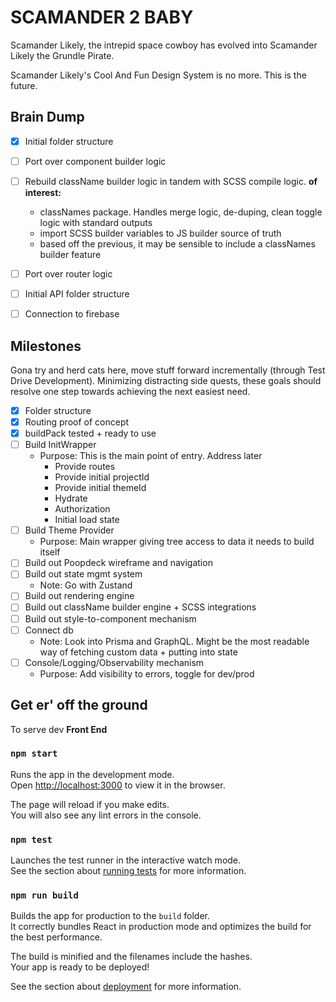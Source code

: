 # SCAMANDER 2 BABY

Scamander Likely, the intrepid space cowboy has evolved into Scamander Likely the Grundle Pirate.

Scamander Likely's Cool And Fun Design System is no more. This is the future. 

## Brain Dump

- [X] Initial folder structure
- [ ] Port over component builder logic
- [ ] Rebuild className builder logic in tandem with SCSS compile logic.
  **of interest:**
  - classNames package. Handles merge logic, de-duping, clean toggle logic with standard outputs
  - import SCSS builder variables to JS builder source of truth
  - based off the previous, it may be sensible to include a classNames builder feature

- [ ] Port over router logic
- [ ] Initial API folder structure
- [ ] Connection to firebase

## Milestones

Gona try and herd cats here, move stuff forward incrementally (through Test Drive Development). Minimizing distracting side quests, these goals should resolve one step towards achieving the next easiest need.

- [X] Folder structure
- [X] Routing proof of concept
- [X] buildPack tested + ready to use
- [ ] Build InitWrapper
  - Purpose: This is the main point of entry. Address later
    - Provide routes
    - Provide initial projectId
    - Provide initial themeId
    - Hydrate
    - Authorization
    - Initial load state
- [ ] Build Theme Provider
  - Purpose: Main wrapper giving tree access to data it needs to build itself
- [ ] Build out Poopdeck wireframe and navigation
- [ ] Build out state mgmt system
  - Note: Go with Zustand
- [ ] Build out rendering engine
- [ ] Build out className builder engine + SCSS integrations
- [ ] Build out style-to-component mechanism
- [ ] Connect db
  - Note: Look into Prisma and GraphQL. Might be the most readable way of fetching custom data + putting into state
- [ ] Console/Logging/Observability mechanism
  - Purpose: Add visibility to errors, toggle for dev/prod

## Get er' off the ground

To serve dev **Front End**

### `npm start`

Runs the app in the development mode.\
Open [http://localhost:3000](http://localhost:3000) to view it in the browser.

The page will reload if you make edits.\
You will also see any lint errors in the console.

### `npm test`

Launches the test runner in the interactive watch mode.\
See the section about [running tests](https://facebook.github.io/create-react-app/docs/running-tests) for more information.

### `npm run build`

Builds the app for production to the `build` folder.\
It correctly bundles React in production mode and optimizes the build for the best performance.

The build is minified and the filenames include the hashes.\
Your app is ready to be deployed!

See the section about [deployment](https://facebook.github.io/create-react-app/docs/deployment) for more information.

